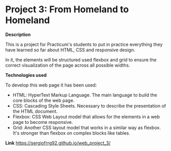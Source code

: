 # Project 3: From Homeland to Homeland

**Description**

This is a project for Practicum's students to put in practice everything they have learned so far about HTML, CSS and responsive design.

In it, the elements will be structured used flexbox and grid to ensure the correct visualization of the page across all possible widths.

**Technologies used**

To develop this web page it has been used:

- HTML: HyperText Markup Language. The main language to build the core blocks of the web page.
- CSS: Cascading Style Sheets. Necessary to describe the presentation of the HTML document.
- Flexbox: CSS Web Layout model that allows for the elements in a web page to become responsive.
- Grid: Another CSS layout model that works in a similar way as flexbox. It's stronger than flexbox on complex blocks like tables.

**Link**
https://sergiofrrg92.github.io/web_project_3/
